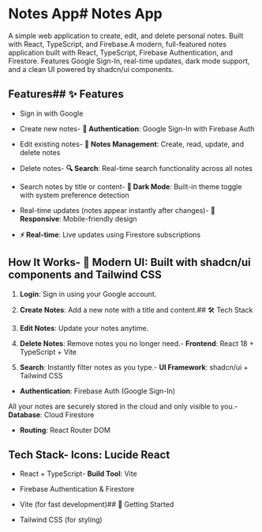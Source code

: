 # Notes App# Notes App

A simple web application to create, edit, and delete personal notes. Built with React, TypeScript, and Firebase.A modern, full-featured notes application built with React, TypeScript, Firebase Authentication, and Firestore. Features Google Sign-In, real-time updates, dark mode support, and a clean UI powered by shadcn/ui components.

## Features## ✨ Features

- Sign in with Google

- Create new notes- **🔐 Authentication**: Google Sign-In with Firebase Auth

- Edit existing notes- **📝 Notes Management**: Create, read, update, and delete notes

- Delete notes- **🔍 Search**: Real-time search functionality across all notes

- Search notes by title or content- **🌙 Dark Mode**: Built-in theme toggle with system preference detection

- Real-time updates (notes appear instantly after changes)- **📱 Responsive**: Mobile-friendly design

- **⚡ Real-time**: Live updates using Firestore subscriptions

## How It Works- **🎨 Modern UI**: Built with shadcn/ui components and Tailwind CSS

1. **Login**: Sign in using your Google account.

2. **Create Notes**: Add a new note with a title and content.## 🛠️ Tech Stack

3. **Edit Notes**: Update your notes anytime.

4. **Delete Notes**: Remove notes you no longer need.- **Frontend**: React 18 + TypeScript + Vite

5. **Search**: Instantly filter notes as you type.- **UI Framework**: shadcn/ui + Tailwind CSS

- **Authentication**: Firebase Auth (Google Sign-In)

All your notes are securely stored in the cloud and only visible to you.- **Database**: Cloud Firestore

- **Routing**: React Router DOM

## Tech Stack- **Icons**: Lucide React

- React + TypeScript- **Build Tool**: Vite

- Firebase Authentication & Firestore

- Vite (for fast development)## 🚀 Getting Started

- Tailwind CSS (for styling)
